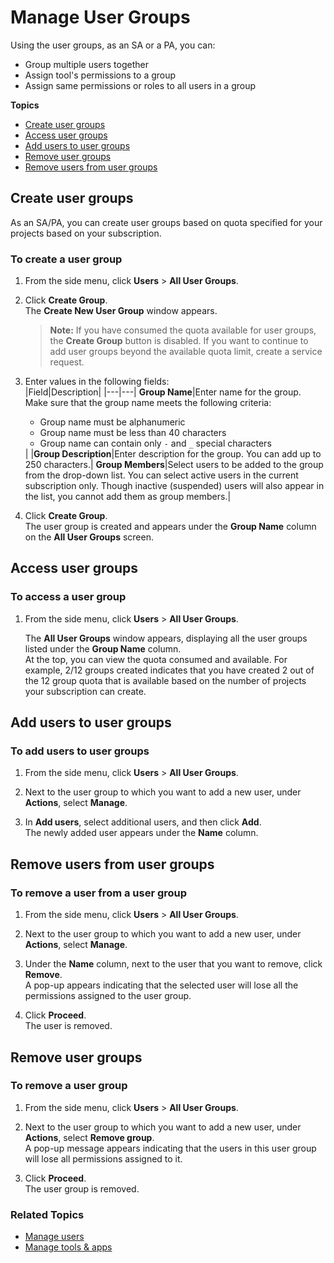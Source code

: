 # Manage User Groups

Using the user groups, as an SA or a PA, you can:
- Group multiple users together
- Assign tool's permissions to a group
- Assign same permissions or roles to all users in a group

**Topics**

- [Create user groups](#create-user-groups)
- [Access user groups](#access-user-groups)
- [Add users to user groups](#add-users-to-user-groups)
- [Remove user groups](#remove-user-groups)
- [Remove users from user groups](#remove-users-from-user-groups)



## Create user groups

As an SA/PA, you can create user groups based on quota specified for your projects based on your subscription.  

### To create a user group
1. From the side menu, click **Users** > **All User Groups**. 
1. Click **Create Group**.  
   The **Create New User Group** window appears.  
   >**Note:** If you have consumed the quota available for user groups, the **Create Group** button is disabled. If you want to continue to add user groups beyond the available quota limit, create a service request.
1. Enter values in the following fields:     
   |Field|Description|
   |---|---|
   **Group Name**|Enter name for the group. Make sure that the group name meets the following criteria: <ul><li>Group name must be alphanumeric</li><li>Group name must be less than 40 characters</li><li>Group name can contain only `-` and `_` special characters</li></ul>|
   |**Group Description**|Enter description for the group. You can add up to 250 characters.|
   **Group Members**|Select users to be added to the group from the drop-down list. You can select active users in the current subscription only. Though inactive (suspended) users will also appear in the list, you cannot add them as group members.|

   <!--<kbd>![New User Group](./images/user-groups-new.png)</kbd>-->

1. Click **Create Group**.  
   The user group is created and appears under the **Group Name** column on the **All User Groups** screen. 

   <!--<kbd>![User Groups All](./images/user-groups-all.png)</kbd>-->


## Access user groups

### To access a user group
1. From the side menu, click **Users** > **All User Groups**.  

   The **All User Groups** window appears, displaying all the user groups listed under the **Group Name** column.  
   At the top, you can view the quota consumed and available. For example, 2/12 groups created indicates that you have created 2 out of the 12 group quota that is available based on the number of projects your subscription can create.
   
   <!--In the image below, you can see available quota is 200 and number of groups created is 100.-->  

   <!--<kbd>![User Groups All](./images/user-groups-all.png)</kbd>-->



## Add users to user groups

### To add users to user groups

1. From the side menu, click **Users** > **All User Groups**.
1. Next to the user group to which you want to add a new user, under **Actions**, select **Manage**.   
1. In **Add users**, select additional users, and then click **Add**.  
   The newly added user appears under the **Name** column.

   <!--<kbd>![Add Users](./images/user-groups-add-users.png)</kbd>-->

## Remove users from user groups

### To remove a user from a user group
1. From the side menu, click **Users** > **All User Groups**.
1. Next to the user group to which you want to add a new user, under **Actions**, select **Manage**.
1. Under the **Name** column, next to the user that you want to remove, click **Remove**.  
A pop-up appears indicating that the selected user will lose all the permissions assigned to the user group.  

   <!--REMOVE THIS IMAGE<kbd>![Remove Users](./images/user-groups-remove-users.png)</kbd>-->
1. Click **Proceed**.  
   The user is removed.


## Remove user groups

### To remove a user group
1. From the side menu, click **Users** > **All User Groups**.
1. Next to the user group to which you want to add a new user, under **Actions**, select **Remove group**.  
   A pop-up message appears indicating that the users in this user group will lose all permissions assigned to it.  

   <!--REMOVE THIS IMAGE<kbd>![Remove User Group Message](./images/user-groups-remove-message.png)</kbd>-->
1. Click **Proceed**.  
   The user group is removed. 

### Related Topics
- [Manage users](manage-users)
- [Manage tools & apps](manage-tools)  